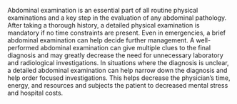 Abdominal examination is an essential part of all routine physical examinations and a key step in the evaluation of any abdominal pathology. After taking a thorough history, a detailed physical examination is mandatory if no time constraints are present. Even in emergencies, a brief abdominal examination can help decide further management. A well-performed abdominal examination can give multiple clues to the final diagnosis and may greatly decrease the need for unnecessary laboratory and radiological investigations. In situations where the diagnosis is unclear, a detailed abdominal examination can help narrow down the diagnosis and help order focused investigations. This helps decrease the physician’s time, energy, and resources and subjects the patient to decreased mental stress and hospital costs.